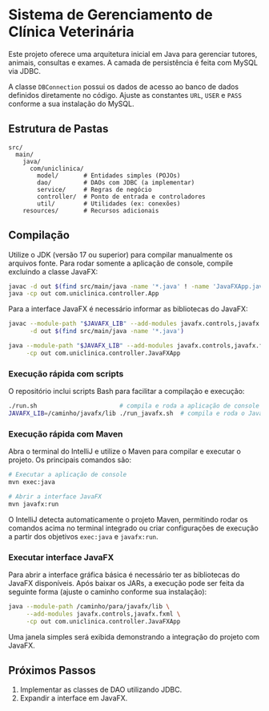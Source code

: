 # Sistema de Gerenciamento de Clínica Veterinária

Este projeto oferece uma arquitetura inicial em Java para gerenciar tutores, animais, consultas e exames. A camada de persistência é feita com MySQL via JDBC.

A classe `DBConnection` possui os dados de acesso ao banco de dados definidos diretamente no código. Ajuste as constantes `URL`, `USER` e `PASS` conforme a sua instalação do MySQL.

## Estrutura de Pastas
```
src/
  main/
    java/
      com/uniclinica/
        model/       # Entidades simples (POJOs)
        dao/         # DAOs com JDBC (a implementar)
        service/     # Regras de negócio
        controller/  # Ponto de entrada e controladores
        util/        # Utilidades (ex: conexões)
    resources/       # Recursos adicionais
```

## Compilação
Utilize o JDK (versão 17 ou superior) para compilar manualmente os arquivos fonte.
Para rodar somente a aplicação de console, compile excluindo a classe JavaFX:

```bash
javac -d out $(find src/main/java -name '*.java' ! -name 'JavaFXApp.java')
java -cp out com.uniclinica.controller.App
```

Para a interface JavaFX é necessário informar as bibliotecas do JavaFX:

```bash
javac --module-path "$JAVAFX_LIB" --add-modules javafx.controls,javafx.fxml \
      -d out $(find src/main/java -name '*.java')

java --module-path "$JAVAFX_LIB" --add-modules javafx.controls,javafx.fxml \
     -cp out com.uniclinica.controller.JavaFXApp
```

### Execução rápida com scripts

O repositório inclui scripts Bash para facilitar a compilação e execução:

```bash
./run.sh                       # compila e roda a aplicação de console
JAVAFX_LIB=/caminho/javafx/lib ./run_javafx.sh  # compila e roda o JavaFX
```

### Execução rápida com Maven

Abra o terminal do IntelliJ e utilize o Maven para compilar e executar o projeto.
Os principais comandos são:

```bash
# Executar a aplicação de console
mvn exec:java

# Abrir a interface JavaFX
mvn javafx:run

```

O IntelliJ detecta automaticamente o projeto Maven, permitindo rodar os comandos
acima no terminal integrado ou criar configurações de execução a partir dos
objetivos `exec:java` e `javafx:run`.


### Executar interface JavaFX

Para abrir a interface gráfica básica é necessário ter as bibliotecas do JavaFX disponíveis. Após baixar os JARs, a execução pode ser feita da seguinte forma (ajuste o caminho conforme sua instalação):

```bash
java --module-path /caminho/para/javafx/lib \
     --add-modules javafx.controls,javafx.fxml \
     -cp out com.uniclinica.controller.JavaFXApp
```

Uma janela simples será exibida demonstrando a integração do projeto com JavaFX.

## Próximos Passos
1. Implementar as classes de DAO utilizando JDBC.
2. Expandir a interface em JavaFX.
